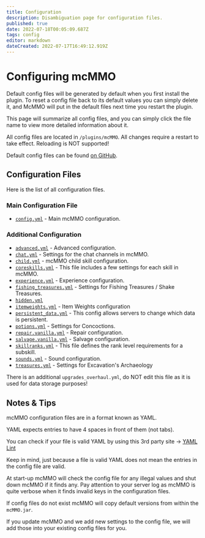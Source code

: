 ```yaml
---
title: Configuration
description: Disambiguation page for configuration files.
published: true
date: 2022-07-18T00:05:09.687Z
tags: config
editor: markdown
dateCreated: 2022-07-17T16:49:12.919Z
---
```


# Configuring mcMMO

Default config files will be generated by default when you first install the plugin. To reset a config file back to its default values you can simply delete it, and McMMO will put in the default files next time you restart the plugin.

This page will summarize all config files, and you can simply click the file name to view more detailed information about it.

All config files are located in `/plugins/mcMMO`. All changes require a restart to take effect. Reloading is NOT supported!

Default config files can be found [on GitHub](https://github.com/mcMMO-Dev/mcMMO/tree/master/src/main/resources).

## Configuration Files

Here is the list of all configuration files.

### Main Configuration File

- [`config.yml`](/config/config) - Main mcMMO configuration.

### Additional Configuration

- [`advanced.yml`](/config/advanced) - Advanced configuration.
- [`chat.yml`](/config/chat) - Settings for the chat channels in mcMMO.
- [`child.yml`](/config/child) - mcMMO child skill configuration.
- [`coreskills.yml`](/config/coreskills) - This file includes a few settings for each skill in mcMMO.
- [`experience.yml`](/config/experience) - Experience configuration.
- [`fishing_treasures.yml`](/config/fishing-treasures) - Settings for Fishing Treasures / Shake Treasures.
- [`hidden.yml`](/config/hidden)
- [`itemweights.yml`](/config/itemweights) - Item Weights configuration
- [`persistent_data.yml`](/config/persistent-data) - This config allows servers to change which data is persistent.
- [`potions.yml`](/config/potions) - Settings for Concoctions.
- [`repair.vanilla.yml`](/config/repair-vanilla) - Repair configuration.
- [`salvage.vanilla.yml`](/config/salvage-vanilla) - Salvage configuration.
- [`skillranks.yml`](/config/skillranks) - This file defines the rank level requirements for a subskill.
- [`sounds.yml`](/config/sounds) - Sound configuration.
- [`treasures.yml`](/config/treasures) - Settings for Excavation's Archaeology

There is an additional `upgrades_overhaul.yml`, do NOT edit this file as it is used for data storage purposes!

## Notes & Tips

mcMMO configuration files are in a format known as YAML.

YAML expects entries to have 4 spaces in front of them (not tabs).

You can check if your file is valid YAML by using this 3rd party site → [YAML Lint](https://www.yamllint.com/)

Keep in mind, just because a file is valid YAML does not mean the entries in the config file are valid.

At start-up mcMMO will check the config file for any illegal values and shut down mcMMO if it finds any. Pay attention to your server log as mcMMO is quite verbose when it finds invalid keys in the configuration files.

If config files do not exist mcMMO will copy default versions from within the `mcMMO.jar`.

If you update mcMMO and we add new settings to the config file, we will add those into your existing config files for you.